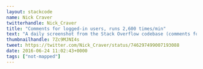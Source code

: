 ```yaml
---
layout: stackcode
name: Nick Craver
twitterhandle: Nick_Craver
title: "Comments for logged-in users, runs 2,600 times/min"
text: "A daily screenshot from the Stack Overflow codebase (comments for logged-in users, runs 2,600 times/min). "
thumbnailhandle: 7Zc9MJNI4s
tweet: https://twitter.com/Nick_Craver/status/746297499007193088
date: 2016-06-24 11:02:43+0000
tags: ["not-mapped"]
---
```

